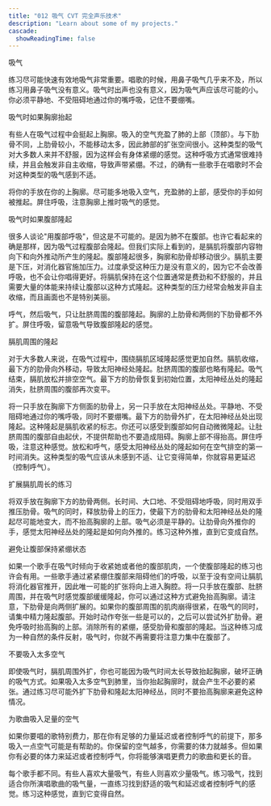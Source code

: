 ```yaml
---
title: "012 吸气 CVT 完全声乐技术"
description: "Learn about some of my projects."
cascade:
  showReadingTime: false
---
```


吸气

练习尽可能快速有效地吸气非常重要。唱歌的时候，用鼻子吸气几乎来不及，所以练习用鼻子吸气没有意义。吸气时出声也没有意义，因为吸气声应该尽可能的小。你必须平静地、不受阻碍地通过你的嘴呼吸，记住不要绷嘴。

吸气时如果胸廓抬起

有些人在吸气过程中会挺起上胸廓。吸入的空气充盈了肺的上部（顶部）。与下肋骨不同，上肋骨较小，不能移动太多，因此肺部的扩张空间很小。这种类型的吸气对大多数人来并不舒服，因为这样会有身体紧绷的感觉。这种呼吸方式通常很难持续，并且会触发非自主收缩，导致声带紧绷。不过，的确有一些歌手在唱歌时不会对这种类型的吸气感到不适。




将你的手放在你的上胸廓。尽可能多地吸入空气，充盈肺的上部，感受你的手如何被推起。屏住呼吸，注意胸廓上推时吸气的感觉。




吸气时如果腹部隆起

很多人谈论"用腹部呼吸"，但这是不可能的。是因为肺不在腹部。也许它看起来的确是那样，因为吸气过程腹部会隆起。但我们实际上看到的，是膈肌将腹部内容物向下和向外推动所产生的隆起。腹部隆起很多，胸廓和肋骨却移动很少。膈肌主要是下压，对消化器官施加压力。过度承受这种压力是没有意义的，因为它不会改善呼吸，也不会让你唱得更好。将膈肌保持在这个位置通常是费劲和不舒服的，并且需要大量的体能来持续让腹部以这种方式隆起。这种类型的压力经常会触发非自主收缩，而且画面也不是特别美丽。




呼气，然后吸气，只让肚脐周围的腹部隆起。胸廓的上肋骨和两侧的下肋骨都不外扩。屏住呼吸，留意吸气导致腹部隆起的感觉。




膈肌周围的隆起

对于大多数人来说，在吸气过程中，围绕膈肌区域隆起感觉更加自然。膈肌收缩，最下方的肋骨向外移动，导致太阳神经处隆起。肚脐周围的腹部也略有隆起。吸气结束，膈肌放松并排空空气。最下方的肋骨恢复到初始位置，太阳神经丛处的隆起消失，肚脐周围的腹部再次变平。

将一只手放在胸廓下方侧面的肋骨上，另一只手放在太阳神经丛处。平静地、不受阻碍地通过你的嘴呼吸，同时不要绷嘴。最下方的肋骨外扩，在太阳神经丛处出现隆起。这种隆起是膈肌收紧的标志。你还可以感受到腹部如何自动微微隆起。让肚脐周围的腹部自由起伏，不提供帮助也不要造成阻碍。胸廓上部不得抬高。屏住呼吸，注意这种感觉。放松和呼气，感受太阳神经丛处的隆起如何在空气排空的第一时间消失。这种类型的吸气应该从未感到不适、让它变得简单，你就容易更延迟（控制呼气）。




扩展膈肌周长的练习

将双手放在胸廓下方的肋骨两侧。长时间、大口地、不受阻碍地呼吸，同时用双手推压肋骨。吸气的同时，释放肋骨上的压力，使最下方的肋骨和太阳神经丛处的隆起尽可能地变大，而不抬高胸廓的上部。吸气必须是平静的。让肋骨向外推你的手，感觉太阳神经丛处的隆起是如何向外推的。练习这种外推，直到它变成自然。




避免让腹部保持紧绷状态

如果一个歌手在吸气时倾向于收紧她或者他的腹部肌肉，一个使腹部隆起的练习也许会有用。一些歌手通过紧紧绷住腹部来阻碍他们的呼吸，以至于没有空间让膈肌将消化器官推开，因此唯一可能的扩张将向上进入胸腔。将一只手放在腹部、肚脐周围，并在吸气时感觉腹部缓缓隆起，你可以通过这种方式避免抬高胸廓。请注意，下肋骨是向两侧扩展的。如果你的腹部周围的肌肉崩得很紧，在吸气的同时，请集中精力隆起腹部。开始时动作夸张一些是可以的，之后可以尝试外扩肋骨。避免呼吸时抬高胸的上部。消除所有的紧绷，感受肋骨和腹部的隆起。当这种练习成为一种自然的条件反射，吸气时，你就不再需要将注意力集中在腹部了。

不要吸入太多空气

即使吸气时，膈肌周围外扩，你也可能因为吸气时间太长导致抬起胸廓，破坏正确的吸气方式。如果吸入太多空气到肺里，当你抬起胸廓时，就会产生不必要的紧张。通过练习尽可能外扩下肋骨和隆起太阳神经丛，同时不要抬高胸廓来避免这种情况。




为歌曲吸入足量的空气

如果你要唱的歌特别费力，那在你有足够的力量延迟或者控制呼气的前提下，那多吸入一点空气可能是有帮助的。你保留的空气越多，你需要的体力就越多。但如果你有必要的体力来延迟或者控制呼气，你将能够演唱更费力的歌曲和更长的音。

每个歌手都不同。有些人喜欢大量吸气，有些人则喜欢少量吸气。练习吸气，找到适合你所演唱歌曲的吸气量，一直练习找到舒适的吸气和延迟或者控制呼气的感觉。练习这种感觉，直到它变得自然。